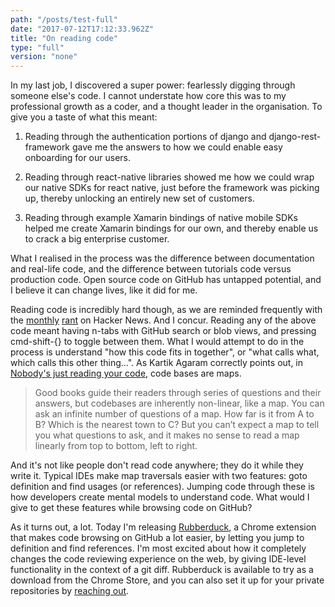 ```yaml
---
path: "/posts/test-full"
date: "2017-07-12T17:12:33.962Z"
title: "On reading code"
type: "full"
version: "none"
---
```


In my last job, I discovered a super power: fearlessly digging through someone else's code. I cannot understate how core this was to my professional growth as a coder, and a thought leader in the organisation. To give you a taste of what this meant:

1.  Reading through the authentication portions of django and django-rest-framework gave me the answers to how we could enable easy onboarding for our users.

2.  Reading through react-native libraries showed me how we could wrap our native SDKs for react native, just before the framework was picking up, thereby unlocking an entirely new set of customers.

3.  Reading through example Xamarin bindings of native mobile SDKs helped me create Xamarin bindings for our own, and thereby enable us to crack a big enterprise customer.

What I realised in the process was the difference between documentation and real-life code, and the difference between tutorials code versus production code. Open source code on GitHub has untapped potential, and I believe it can change lives, like it did for me.

Reading code is incredibly hard though, as we are reminded frequently with the [monthly](https://news.ycombinator.com/item?id=16471161) [rant](#) on Hacker News. And I concur. Reading any of the above code meant having n-tabs with GitHub search or blob views, and pressing cmd-shift-{} to toggle between them. What I would attempt to do in the process is understand "how this code fits in together", or "what calls what, which calls this other thing...". As Kartik Agaram correctly points out, in [Nobody's just reading your code](http://akkartik.name/post/comprehension), code bases are maps.

> Good books guide their readers through series of questions and their answers, but codebases are inherently non-linear, like a map. You can ask an infinite number of questions of a map. How far is it from A to B? Which is the nearest town to C? But you can’t expect a map to tell you what questions to ask, and it makes no sense to read a map linearly from top to bottom, left to right.

And it's not like people don't read code anywhere; they do it while they write it. Typical IDEs make map traversals easier with two features: goto definition and find usages (or references). Jumping code through these is how developers create mental models to understand code. What would I give to get these features while browsing code on GitHub?

As it turns out, a lot. Today I'm releasing [Rubberduck](https://www.rubberduck.io), a Chrome extension that makes code browsing on GitHub a lot easier, by letting you jump to definition and find references. I'm most excited about how it completely changes the code reviewing experience on the web, by giving IDE-level functionality in the context of a git diff. Rubberduck is available to try as a download from the Chrome Store, and you can also set it up for your private repositories by [reaching out](#).
